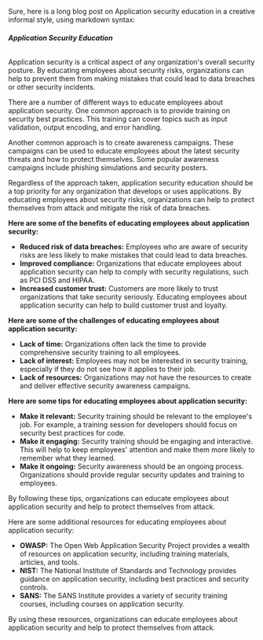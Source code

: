 Sure, here is a long blog post on Application security education in a creative informal style, using markdown syntax:

###### **Application Security Education**

Application security is a critical aspect of any organization's overall security posture. By educating employees about security risks, organizations can help to prevent them from making mistakes that could lead to data breaches or other security incidents.

There are a number of different ways to educate employees about application security. One common approach is to provide training on security best practices. This training can cover topics such as input validation, output encoding, and error handling.

Another common approach is to create awareness campaigns. These campaigns can be used to educate employees about the latest security threats and how to protect themselves. Some popular awareness campaigns include phishing simulations and security posters.

Regardless of the approach taken, application security education should be a top priority for any organization that develops or uses applications. By educating employees about security risks, organizations can help to protect themselves from attack and mitigate the risk of data breaches.

**Here are some of the benefits of educating employees about application security:**

* **Reduced risk of data breaches:** Employees who are aware of security risks are less likely to make mistakes that could lead to data breaches.
* **Improved compliance:** Organizations that educate employees about application security can help to comply with security regulations, such as PCI DSS and HIPAA.
* **Increased customer trust:** Customers are more likely to trust organizations that take security seriously. Educating employees about application security can help to build customer trust and loyalty.

**Here are some of the challenges of educating employees about application security:**

* **Lack of time:** Organizations often lack the time to provide comprehensive security training to all employees.
* **Lack of interest:** Employees may not be interested in security training, especially if they do not see how it applies to their job.
* **Lack of resources:** Organizations may not have the resources to create and deliver effective security awareness campaigns.

**Here are some tips for educating employees about application security:**

* **Make it relevant:** Security training should be relevant to the employee's job. For example, a training session for developers should focus on security best practices for code.
* **Make it engaging:** Security training should be engaging and interactive. This will help to keep employees' attention and make them more likely to remember what they learned.
* **Make it ongoing:** Security awareness should be an ongoing process. Organizations should provide regular security updates and training to employees.

By following these tips, organizations can educate employees about application security and help to protect themselves from attack.

Here are some additional resources for educating employees about application security:

* **OWASP:** The Open Web Application Security Project provides a wealth of resources on application security, including training materials, articles, and tools.
* **NIST:** The National Institute of Standards and Technology provides guidance on application security, including best practices and security controls.
* **SANS:** The SANS Institute provides a variety of security training courses, including courses on application security.

By using these resources, organizations can educate employees about application security and help to protect themselves from attack.